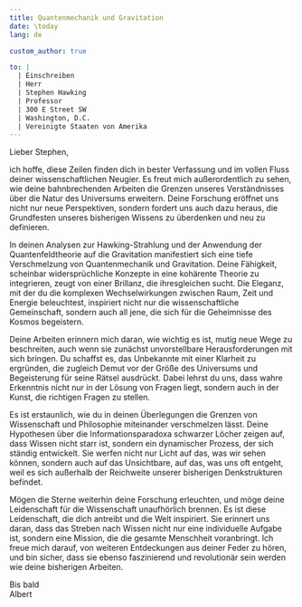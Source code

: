 ```yaml
---
title: Quantenmechanik und Gravitation
date: \today
lang: de

custom_author: true

to: |
  | Einschreiben
  | Herr
  | Stephen Hawking
  | Professor
  | 300 E Street SW
  | Washington, D.C.
  | Vereinigte Staaten von Amerika
---
```

Lieber Stephen,

ich hoffe, diese Zeilen finden dich in bester Verfassung und im vollen Fluss deiner wissenschaftlichen Neugier. Es freut mich außerordentlich zu sehen, wie deine bahnbrechenden Arbeiten die Grenzen unseres Verständnisses über die Natur des Universums erweitern. Deine Forschung eröffnet uns nicht nur neue Perspektiven, sondern fordert uns auch dazu heraus, die Grundfesten unseres bisherigen Wissens zu überdenken und neu zu definieren.

In deinen Analysen zur Hawking-Strahlung und der Anwendung der Quantenfeldtheorie auf die Gravitation manifestiert sich eine tiefe Verschmelzung von Quantenmechanik und Gravitation. Deine Fähigkeit, scheinbar widersprüchliche Konzepte in eine kohärente Theorie zu integrieren, zeugt von einer Brillanz, die ihresgleichen sucht. Die Eleganz, mit der du die komplexen Wechselwirkungen zwischen Raum, Zeit und Energie beleuchtest, inspiriert nicht nur die wissenschaftliche Gemeinschaft, sondern auch all jene, die sich für die Geheimnisse des Kosmos begeistern.

Deine Arbeiten erinnern mich daran, wie wichtig es ist, mutig neue Wege zu beschreiten, auch wenn sie zunächst unvorstellbare Herausforderungen mit sich bringen. Du schaffst es, das Unbekannte mit einer Klarheit zu ergründen, die zugleich Demut vor der Größe des Universums und Begeisterung für seine Rätsel ausdrückt. Dabei lehrst du uns, dass wahre Erkenntnis nicht nur in der Lösung von Fragen liegt, sondern auch in der Kunst, die richtigen Fragen zu stellen.

Es ist erstaunlich, wie du in deinen Überlegungen die Grenzen von Wissenschaft und Philosophie miteinander verschmelzen lässt. Deine Hypothesen über die Informationsparadoxa schwarzer Löcher zeigen auf, dass Wissen nicht starr ist, sondern ein dynamischer Prozess, der sich ständig entwickelt. Sie werfen nicht nur Licht auf das, was wir sehen können, sondern auch auf das Unsichtbare, auf das, was uns oft entgeht, weil es sich außerhalb der Reichweite unserer bisherigen Denkstrukturen befindet.

Mögen die Sterne weiterhin deine Forschung erleuchten, und möge deine Leidenschaft für die Wissenschaft unaufhörlich brennen. Es ist diese Leidenschaft, die dich antreibt und die Welt inspiriert. Sie erinnert uns daran, dass das Streben nach Wissen nicht nur eine individuelle Aufgabe ist, sondern eine Mission, die die gesamte Menschheit voranbringt. Ich freue mich darauf, von weiteren Entdeckungen aus deiner Feder zu hören, und bin sicher, dass sie ebenso faszinierend und revolutionär sein werden wie deine bisherigen Arbeiten.

Bis bald\
Albert
